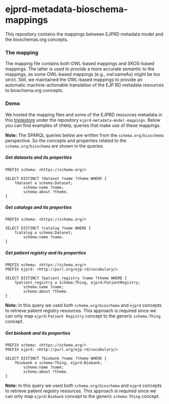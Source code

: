 # ejprd-metadata-bioschema-mappings
This repository contains the mappings between EJPRD metadata model and the bioschemas.org concepts.

### The mapping
The mapping file contains both OWL-based mappings and SKOS-based mappings. The latter is used to provide a more accurate semantic to the mappings, as some OWL-based mappings (e.g., owl:sameAs) might be too strict. Still, we maintained the OWL-based mappings to provide an automatic machine-actionable translation of the EJP RD metadata resources to bioschema.org concepts.


### Demo
We hosted the mapping files and some of the EJPRD resources metadata in this [triplestore](http://178.63.49.197:7300/) under the repository `ejprd-metadata-model-mappings`. Below you can find examples of `SPARQL` queries that make use of these mappings.

**Note:** The SPARQL queries below are written from the `schema.org/bioschema` perspective. So the concepts and properties related to the `schema.org/bioschema` are shown in the queries.


##### Get datasets and its properties

```SPARQL
PREFIX schema: <https://schema.org/>

SELECT DISTINCT ?dataset ?name ?theme WHERE { 
	?dataset a schema:Dataset;
    	schema:name ?name;
     	schema:about ?theme.
}

```  


##### Get catalogs and its properties

```SPARQL
PREFIX schema: <https://schema.org/>

SELECT DISTINCT ?catalog ?name WHERE { 
	?catalog a schema:Dataset;
    	schema:name ?name.
}
```  


##### Get patient registry and its properties

```SPARQL
PREFIX schema: <https://schema.org/>
PREFIX ejprd: <http://purl.org/ejp-rd/vocabulary/>

SELECT DISTINCT ?patient_registry ?name ?theme WHERE { 
	?patient_registry a schema:Thing, ejprd:PatientRegistry;
    	schema:name ?name;
     	schema:about ?theme.
}
```  
**Note:** In this query we used both `schema.org/bioschema` and `ejprd` concepts to retrieve patient registry resources. This approach is required since we can only map `ejprd:Patient Registry` concept to the generic `schema:Thing` concept.



##### Get biobank and its properties

```SPARQL
PREFIX schema: <https://schema.org/>
PREFIX ejprd: <http://purl.org/ejp-rd/vocabulary/>

SELECT DISTINCT ?biobank ?name ?theme WHERE { 
	?biobank a schema:Thing, ejprd:Biobank;
    	schema:name ?name;
     	schema:about ?theme.
}
```  
**Note:** In this query we used both `schema.org/bioschema` and `ejprd` concepts to retrieve patient registry resources. This approach is required since we can only map `ejprd:Biobank` concept to the generic `schema:Thing` concept.

